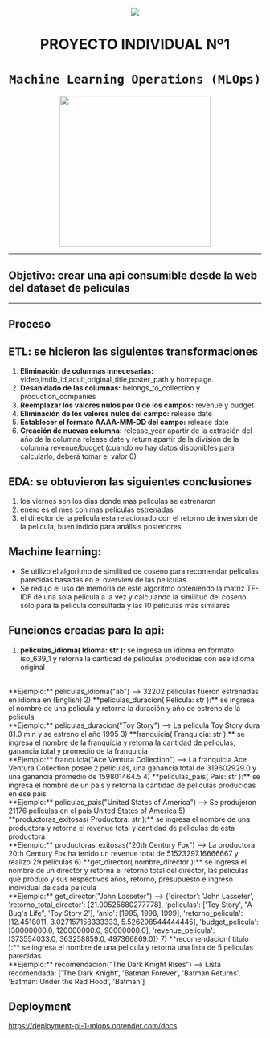 <p align=center><img src=https://d31uz8lwfmyn8g.cloudfront.net/Assets/logo-henry-white-lg.png><p>

# <h1 align=center> **PROYECTO INDIVIDUAL Nº1** </h1>

# <h1 align=center>**`Machine Learning Operations (MLOps)`**</h1>

<p align="center">
<img src="https://user-images.githubusercontent.com/67664604/217914153-1eb00e25-ac08-4dfa-aaf8-53c09038f082.png"  height=300>
</p>

<hr>  

## **Objetivo:** crear una api consumible desde la web del dataset de peliculas
<hr>

## **Proceso**
## ETL: se hicieron las siguientes transformaciones
1) **Eliminación de columnas innecesarias:** video,imdb_id,adult,original_title,poster_path y homepage.
2) **Desanidado de las columnas:** belongs_to_collection y production_companies
3) **Reemplazar los valores nulos por 0 de los campos:** revenue y budget
4) **Eliminación de los valores nulos del campo:** release date
5) **Establecer el formato AAAA-MM-DD del campo:** release date
6) **Creación de nuevas columna:** release_year apartir de la extración del año de la columna release date y return apartir de la división de la columna revenue/budget (cuando no hay datos disponibles para calcularlo, deberá tomar el valor 0)

## EDA: se obtuvieron las siguientes conclusiones
1) los viernes son los dias donde mas peliculas se estrenaron
2) enero es el mes con mas peliculas estrenadas
3) el director de la pelicula esta relacionado con el retorno de inversion de la pelicula, buen indicio para análisis posteriores

## Machine learning:
- Se utilizo el algoritmo de similitud de coseno para recomendar peliculas parecidas basadas en el overview de las peliculas
- Se redujo el uso de memoria de este algoritmo obteniendo la matriz TF-IDF de una sola película a la vez y calculando la similitud del coseno solo para la película consultada y las 10 películas más similares

## Funciones creadas para la api:
1) **peliculas_idioma( Idioma: str ):** se ingresa un idioma en formato iso_639_1 y retorna la cantidad de peliculas producidas con ese idioma original
<br>
**Ejemplo:** peliculas_idioma("ab") --> 32202 películas fueron estrenadas en idioma en (English)
2) **peliculas_duracion( Pelicula: str ):** se ingresa el nombre de una pelicula y retorna la duración y año de estreno de la pelicula
<br>
**Ejemplo:** peliculas_duracion("Toy Story") --> La pelicula Toy Story dura 81.0 min y se estreno el año 1995
3) **franquicia( Franquicia: str ):** se ingresa el nombre de la franquicia y retorna la cantidad de peliculas, ganancia total y promedio de la franquicia
<br>
**Ejemplo:** franquicia("Ace Ventura Collection") --> La franquicia Ace Ventura Collection posee 2 peliculas, una ganancia total de 319602929.0 y una ganancia promedio de 159801464.5
4) **peliculas_pais( Pais: str ):** se ingresa el nombre de un pais y retorna la cantidad de peliculas producidas en ese pais
<br>
**Ejemplo:** peliculas_pais("United States of America") --> Se produjeron 21176 películas en el país United States of America
5) **productoras_exitosas( Productora: str ):** se ingresa el nombre de una productora y retorna el revenue total y cantidad de peliculas de esta productora
<br>
**Ejemplo:** productoras_exitosas("20th Century Fox") --> La productora 20th Century Fox ha tenido un revenue total de 51523297.16666667 y realizo 29 peliculas
6) **get_director( nombre_director ):** se ingresa el nombre de un director y retorna el retorno total del director, las peliculas que produjo y sus respectivos años, retorno, presupuesto e ingreso individual de cada pelicula
<br>
**Ejemplo:** get_director("John Lasseter") --> {'director': 'John Lasseter', 'retorno_total_director': [21.00525680277778], 'peliculas': ['Toy Story', "A Bug's Life", 'Toy Story 2'], 'anio': [1995, 1998, 1999], 'retorno_pelicula': [12.4518011, 3.027157158333333, 5.526298544444445], 'budget_pelicula': [30000000.0, 120000000.0, 90000000.0], 'revenue_pelicula': [373554033.0, 363258859.0, 497366869.0]}
7) **recomendacion( titulo ):** se ingresa el nombre de una pelicula y retorna una lista de 5 peliculas parecidas
<br>
**Ejemplo:** recomendacion("The Dark Knight Rises") --> Lista recomendada: ['The Dark Knight', 'Batman Forever', 'Batman Returns', 'Batman: Under the Red Hood', 'Batman']

## Deployment
https://deployment-pi-1-mlops.onrender.com/docs



